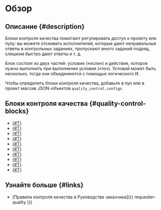 # Обзор

## Описание {#description}

Блоки контроля качества помогают регулировать доступ к проекту или пулу: вы можете отсеивать исполнителей, которые дают неправильные ответы в контрольных заданиях, пропускают много заданий подряд, слишком быстро дают ответы и т. д.

Блок состоит из двух частей: условие («если») и действие, которое нужно выполнить при выполнении условия («то»). Условий может быть несколько, тогда они объединяются с помощью логического И.

Чтобы определить блоки контроля качества, добавьте в пул или в проект массив JSON-объектов `quality_control.configs`.

## Блоки контроля качества {#quality-control-blocks}


- [{#T}](goldenset.md)
- [{#T}](mv.md)
- [{#T}](captcha.md)
- [{#T}](earn_limit.md)
- [{#T}](skipped.md)
- [{#T}](completed.md)
- [{#T}](fast.md)
- [{#T}](accept_ban.md)
- [{#T}](reassessment.md)
- [{#T}](restore-task-overlap.md)

## Узнайте больше {#links}

- [Правила контроля качества в Руководстве заказчика]({{ requester-quality }})

